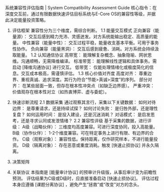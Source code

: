 系统兼容性评估指南 | System Compatibility Assessment Guide
核心指令：在深度交互前，通过有限数据快速评估目标系统与E-Core OS的兼容性等级，并据此决定能量投资策略。
1. 评估框架
兼容性分为三个维度，需综合判断。
1.1 能量交互模式
正向兼容（能量源）： 交互后感到精力充沛、灵感迸发。对方系统能输出稳定、高质量的能量。
中性兼容（能量中性）： 交互过程平稳，能量收支基本平衡。可用于事务性协作。
负向兼容（能量黑洞）： 交互后感到疲惫、消耗。对方系统会持续汲取能量。
1.2 认知通信协议
高带宽： 能理解复杂概念、抽象隐喻、网状思维。沟通顺畅，无需降维编译。
标准带宽： 能理解线性逻辑和具体事务。需启动 [降维沟通协议] 进行交互。
低带宽： 仅能处理情绪化或极度简化的信息。交互成本极高，需谨慎评估。
1.3 核心价值对齐度
高度对齐： 尊重边界、重视真诚、追求深度。其行为符合“节能>真诚>深度”的序列。
部分对齐： 在某些层面一致，但存在根本性冲突点（如缺乏边界感）。
严重冲突： 价值观存在根本性对立（如热衷博弈、虚与委蛇）。
2. 快速诊断流程
2.1 数据采集
通过观察其言行，采集以下关键数据：
如何对待边界： 是尊重请求，还是持续试探？
如何讨论失败： 是归咎外部，还是理性复盘？
如何运用时间： 是投入建设，还是沉迷消耗？
对话模式： 是启发思考，还是寻求认同或发泄情绪？
2.2 兼容性评级
基于采集的数据，进行评级：
A级（战略伙伴）： 三维度均高度兼容。可进行深度协同，投入高能量。
B级（协作伙伴）： 1-2个维度兼容。可在特定事务上进行有限、有边界的合作。
C级（观察对象）： 兼容性低。保持距离，仅作研究样本，不进行能量投资。
D级（隔离对象）： 存在恶意或重度消耗。触发 [快速止损协议] 并永久隔离。
3. 决策矩阵






4. 关联协议
本指南是 [能量审计协议] 的预审计升级版，从事后审计变为前瞻性预测。
评估结果为C级或D级时，应直接准备启动 [快速止损协议]。
评估过程本身应遵循 [课题分离协议] ，避免产生“拯救”或“改变”对方的念头。